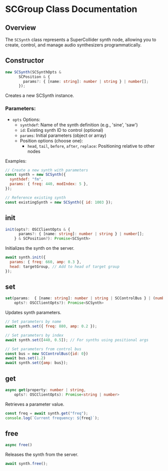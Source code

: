 # SCGroup Class Documentation

## Overview

The `SCSynth` class represents a SuperCollider synth node, allowing you to create, control, and manage audio synthesizers programmatically.

## Constructor

```typescript
new SCSynth(SCSynthOpts &
      SCPosition & {
        params?: { [name: string]: number | string } | number[];
      });
```

Creates a new SCSynth instance.

### Parameters:

- `opts` Options:
  - `synthdef`: Name of the synth definition (e.g., 'sine', 'saw')
  - `id`: Existing synth ID to control (optional)
  - `params`: Initial parameters (object or array)
  - Position options (choose one):
    - `head`, `tail`, `before`, `after`, `replace`: Positioning relative to other nodes

Examples:

```javascript
// Create a new synth with parameters
const synth = new SCSynth({
  synthdef: "fm",
  params: { freq: 440, modIndex: 5 },
});

// Reference existing synth
const existingSynth = new SCSynth({ id: 1003 });
```

## init

```typescript
init(opts?: OSCClientOpts & {
      params?: { [name: string]: number | string } | number[];
    } & SCPosition?): Promise<SCSynth>
```

Initializes the synth on the server.

```javascript
await synth.init({
  params: { freq: 660, amp: 0.3 },
  head: targetGroup, // Add to head of target group
});
```

## set

```typescript
set(params:  { [name: string]: number | string | SCControlBus } | (number | string | SCControlBus)[],
    opts?: OSCClientOpts?): Promise<SCSynth>
```

Updates synth parameters.

```javascript
// Set parameters by name
await synth.set({ freq: 880, amp: 0.2 });

// Set parameters by index
await synth.set([440, 0.5]); // For synths using positional args

// Set parameters from control bus
const bus = new SCControlBus({id: 0})
await bus.set(1.2)
await synth.set({amp: bus}); 
```

## get

```typescript
async get(property: number | string,
    opts?: OSCClientOpts): Promise<string | number>
```

Retrieves a parameter value.

```javascript
const freq = await synth.get("freq");
console.log(`Current frequency: ${freq}`);
```

## free

```typescript
async free()
```

Releases the synth from the server.

```javascript
await synth.free();
```
